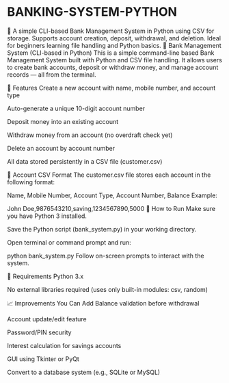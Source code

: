 # BANKING-SYSTEM-PYTHON
🏦 A simple CLI-based Bank Management System in Python using CSV for storage. Supports account creation, deposit, withdrawal, and deletion. Ideal for beginners learning file handling and Python basics.
🏦 Bank Management System (CLI-based in Python)
This is a simple command-line based Bank Management System built with Python and CSV file handling. It allows users to create bank accounts, deposit or withdraw money, and manage account records — all from the terminal.

📂 Features
Create a new account with name, mobile number, and account type

Auto-generate a unique 10-digit account number

Deposit money into an existing account

Withdraw money from an account (no overdraft check yet)

Delete an account by account number

All data stored persistently in a CSV file (customer.csv)

🧾 Account CSV Format
The customer.csv file stores each account in the following format:

Name, Mobile Number, Account Type, Account Number, Balance
Example:

John Doe,9876543210,saving,1234567890,5000
🚀 How to Run
Make sure you have Python 3 installed.

Save the Python script (bank_system.py) in your working directory.

Open terminal or command prompt and run:

python bank_system.py
Follow on-screen prompts to interact with the system.

📌 Requirements
Python 3.x

No external libraries required (uses only built-in modules: csv, random)

📈 Improvements You Can Add
Balance validation before withdrawal

Account update/edit feature

Password/PIN security

Interest calculation for savings accounts

GUI using Tkinter or PyQt

Convert to a database system (e.g., SQLite or MySQL)
